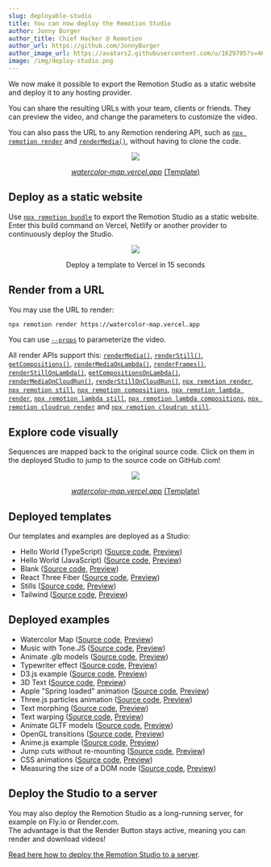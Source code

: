```yaml
---
slug: deployable-studio
title: You can now deploy the Remotion Studio
author: Jonny Burger
author_title: Chief Hacker @ Remotion
author_url: https://github.com/JonnyBurger
author_image_url: https://avatars2.githubusercontent.com/u/1629785?s=460&u=12eb94da6070d00fc924761ce06e3a428d01b7e9&v=4
image: /img/deploy-studio.png
---
```


We now make it possible to export the Remotion Studio as a static website and deploy it to any hosting provider.

You can share the resulting URLs with your team, clients or friends. They can preview the video, and change the parameters to customize the video.

You can also pass the URL to any Remotion rendering API, such as [`npx remotion render`](/docs/cli/render) and [`renderMedia()`](/docs/renderer/render-media), without having to clone the code.

<p align="center">
  <img src="/img/deployed-studio.png"/>
  <p align="center" style={{fontSize: '0.8em'}}><a href="https://watercolor-map.vercel.app"><em>watercolor-map.vercel.app</em></a> <a href="https://www.remotion.pro/watercolor-map">(Template)</a></p>
</p>

## Deploy as a static website

Use [`npx remotion bundle`](/docs/cli/bundle) to export the Remotion Studio as a static website. Enter this build command on Vercel, Netlify or another provider to continuously deploy the Studio.

<p align="center">
  <img src="/img/deploy-logs.png" />
  <p align="center" style={{fontSize: '0.8em', marginTop: -30}}>Deploy a template to Vercel in 15 seconds</p>
</p>

## Render from a URL

You may use the URL to render:

```bash
npx remotion render https://watercolor-map.vercel.app
```

You can use [`--props`](/docs/cli/render#--props) to parameterize the video.

All render APIs support this: [`renderMedia()`](/docs/renderer/render-media), [`renderStill()`](/docs/renderer/render-still), [`getCompositions()`](/docs/renderer/get-compositions), [`renderMediaOnLambda()`](/docs/lambda/rendermediaonlambda), [`renderFrames()`](/docs/renderer/render-frames), [`renderStillOnLambda()`](/docs/lambda/renderstillonlambda), [`getCompositionsOnLambda()`](/docs/lambda/getcompositionsonlambda), [`renderMediaOnCloudRun()`](/docs/cloudrun/rendermediaoncloudrun), [`renderStillOnCloudRun()`](/docs/cloudrun/renderstilloncloudrun), [`npx remotion render`](/docs/cli/render), [`npx remotion still`](/docs/cli/still), [`npx remotion compositions`](/docs/cli/compositions), [`npx remotion lambda render`](/docs/lambda/cli/render), [`npx remotion lambda still`](/docs/lambda/cli/still), [`npx remotion lambda compositions`](/docs/lambda/cli/compositions), [`npx remotion cloudrun render`](/docs/cloudrun/cli/render) and [`npx remotion cloudrun still`](/docs/cloudrun/cli/still).

## Explore code visually

Sequences are mapped back to the original source code. Click on them in the deployed Studio to jump to the source code on GitHub.com!

<p align="center">
  <img src="/img/click-stack.png" />
  <p align="center" style={{fontSize: '0.8em', marginTop: -30}}><a href="https://watercolor-map.vercel.app"><em>watercolor-map.vercel.app</em></a> <a href="https://www.remotion.pro/watercolor-map">(Template)</a></p>
</p>

## Deployed templates

Our templates and examples are deployed as a Studio:

- Hello World (TypeScript) ([Source code](https://github.com/remotion-dev/template-helloworld), [Preview](https://remotion-helloworld.vercel.app/))
- Hello World (JavaScript) ([Source code](https://github.com/remotion-dev/template-helloworld-javascript), [Preview](https://template-helloworld-javascript.vercel.app/))
- Blank ([Source code](https://github.com/remotion-dev/template-empty), [Preview](https://template-empty.vercel.app/))
- React Three Fiber ([Source code](https://github.com/remotion-dev/template-three), [Preview](https://template-three-remotion.vercel.app/))
- Stills ([Source code](https://github.com/remotion-dev/template-still), [Preview](https://template-still.vercel.app/))
- Tailwind ([Source code](https://github.com/remotion-dev/template-tailwind), [Preview](https://template-tailwind-remotion.vercel.app/))

## Deployed examples

- Watercolor Map ([Source code](https://github.com/remotion-dev/watercolor-map), [Preview](https://watercolor-map.vercel.app/))
- Music with Tone.JS ([Source code](https://github.com/remotion-dev/tone-js-example), [Preview](https://tone-js-example.vercel.app/))
- Animate .glb models ([Source code](https://github.com/remotion-dev/glb-example), [Preview](https://glb-example.vercel.app/))
- Typewriter effect ([Source code](https://github.com/remotion-dev/typewriter), [Preview](https://typewriter-remotion.vercel.app/))
- D3.js example ([Source code](https://github.com/remotion-dev/d3-example), [Preview](https://d3-example-remotion.vercel.app/))
- 3D Text ([Source code](https://github.com/remotion-dev/3d-text), [Preview](https://3d-text-remotion.vercel.app/))
- Apple "Spring loaded" animation ([Source code](https://github.com/JonnyBurger/spring-loaded), [Preview](https://spring-editor.vercel.app/))
- Three.js particles animation ([Source code](https://github.com/JonnyBurger/three-particles), [Preview](https://three-particles-remotion.vercel.app/))
- Text morphing ([Source code](https://github.com/remotion-dev/morph-text), [Preview](https://morph-text-remotion.vercel.app/))
- Text warping ([Source code](https://github.com/remotion-dev/text-warping), [Preview](https://text-warping.vercel.app/?/Promo))
- Animate GLTF models ([Source code](https://github.com/remotion-dev/remotion-three-gltf-example), [Preview](https://remotion-three-gltf-example.vercel.app/))
- OpenGL transitions ([Source code](https://github.com/remotion-dev/remotion-gl-transitions), [Preview](https://remotion-gl-transitions.vercel.app/))
- Anime.js example ([Source code](https://github.com/remotion-dev/anime-example), [Preview](https://anime-example-remotion.vercel.app/))
- Jump cuts without re-mounting ([Source code](https://github.com/remotion-dev/video-with-jump-cuts), [Preview](https://video-with-jump-cuts.vercel.app/))
- CSS animations ([Source code](https://github.com/remotion-dev/css-animation-play-state), [Preview](https://css-animation-play-state.vercel.app/))
- Measuring the size of a DOM node ([Source code](https://github.com/remotion-dev/measure-item), [Preview](https://measure-item.vercel.app/))

## Deploy the Studio to a server

You may also deploy the Remotion Studio as a long-running server, for example on Fly.io or Render.com.  
The advantage is that the Render Button stays active, meaning you can render and download videos!

[Read here how to deploy the Remotion Studio to a server](/docs/studio/deploy-server).

